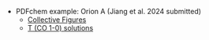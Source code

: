 -  PDFchem example: Orion A (Jiang et al. 2024 submitted)
    - [Collective Figures](https://jiangxuejian.github.io/PDFchem/collective.html)
    - [T (CO 1-0) solutions](https://jiangxuejian.github.io/PDFchem/Tco10.html)

